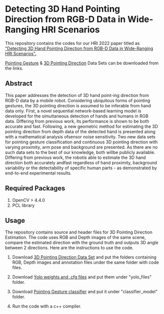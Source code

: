 # Detecting 3D Hand Pointing Direction from RGB-D Data in Wide-Ranging HRI Scenarios



This repository contains the codes for our HRI 2022 paper titled as ["Detecting 3D Hand Pointing Direction from RGB-D Data in Wide-Ranging HRI Scenarios".](https://dl.acm.org/doi/abs/10.5555/3523760.3523819) 

[Pointing Gesture](https://cloud.boun.edu.tr/public.php?service=files&t=37183da3c56fb59224af57de8bb02e30) & [3D Pointing Direction](https://cloud.boun.edu.tr/public.php?service=files&t=4e8d5b9a876479f8c71ab2b5216b663e) Data Sets can be downloaded from the links.

## Abstract
This paper addresses the detection of 3D hand point-ing  direction  from  RGB-D  data  by  a  mobile  robot.  Considering ubiquitous forms of pointing gestures, the 3D pointing direction is  assumed  to  be  inferable  from  hand  data  only.  First,  a  novel sequential  network-based  learning  model  is  developed  for  the simultaneous  detection  of  hands  and  humans  in  RGB  data. Differing  from  previous  work,  its  performance  is  shown  to  be both  accurate  and  fast.  Following,  a  new  geometric  method  for estimating  the  3D  pointing  direction  from  depth  data  of  the detected hand is presented along with a mathematical analysis ofsensor  noise  sensitivity.  Two  new  data  sets  for  pointing  gesture classification and continuous 3D pointing direction with varying proximity,  arm  pose  and  background  are  presented.  As  there are  no  such  data  sets  to  the  best  of  our  knowledge,  both  willbe  publicly  available.  Differing  from  previous  work,  the  robotis  able  to  estimate  the  3D  hand  direction  both  accurately  andfast regardless of hand proximity, background variability or the detectability  of  specific  human  parts  -  as  demonstrated  by  end-to-end  experimental  results.

## Required Packages
1. OpenCV > 4.4.0
2. PCL library


## Usage
The repository contains source and header files for 3D Pointing Direction Estimation. The code uses RGB and Depth images of the same scene, compare the estimated direction with the ground truth and outputs 3D angle between 2 directions. Here are the instructions to use the code.

1. Download [3D Pointing Direction Data Set](https://cloud.boun.edu.tr/public.php?service=files&t=4e8d5b9a876479f8c71ab2b5216b663e) and put the folders containing RGB, Depth images and annotation files under the same folder with code files.

2. Download [Yolo weights and .cfg files](https://cloud.boun.edu.tr/public.php?service=files&t=057b9daac0d636ca75da0a64345280e5) and put them under "yolo_files" folder.

3. Download [Pointing Gesture classifier](https://cloud.boun.edu.tr/public.php?service=files&t=057b9daac0d636ca75da0a64345280e5) and put it under "classifier_model" folder.

4. Run the code with a c++ compiler.

